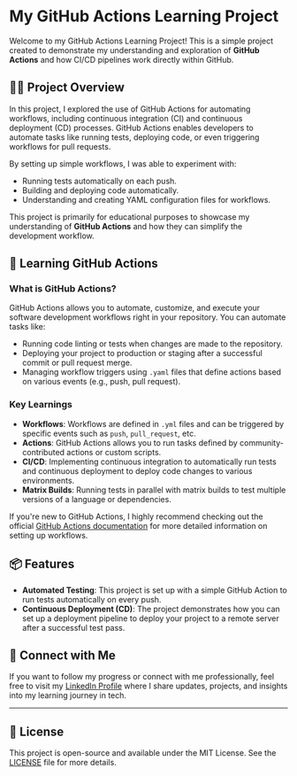 # My GitHub Actions Learning Project

Welcome to my GitHub Actions Learning Project! This is a simple project created to demonstrate my understanding and exploration of **GitHub Actions** and how CI/CD pipelines work directly within GitHub.

## 🧑‍💻 Project Overview

In this project, I explored the use of GitHub Actions for automating workflows, including continuous integration (CI) and continuous deployment (CD) processes. GitHub Actions enables developers to automate tasks like running tests, deploying code, or even triggering workflows for pull requests.

By setting up simple workflows, I was able to experiment with:

- Running tests automatically on each push.
- Building and deploying code automatically.
- Understanding and creating YAML configuration files for workflows.

This project is primarily for educational purposes to showcase my understanding of **GitHub Actions** and how they can simplify the development workflow.

## 🚀 Learning GitHub Actions

### What is GitHub Actions?
GitHub Actions allows you to automate, customize, and execute your software development workflows right in your repository. You can automate tasks like:

- Running code linting or tests when changes are made to the repository.
- Deploying your project to production or staging after a successful commit or pull request merge.
- Managing workflow triggers using `.yaml` files that define actions based on various events (e.g., push, pull request).

### Key Learnings

- **Workflows**: Workflows are defined in `.yml` files and can be triggered by specific events such as `push`, `pull_request`, etc.
- **Actions**: GitHub Actions allows you to run tasks defined by community-contributed actions or custom scripts.
- **CI/CD**: Implementing continuous integration to automatically run tests and continuous deployment to deploy code changes to various environments.
- **Matrix Builds**: Running tests in parallel with matrix builds to test multiple versions of a language or dependencies.

If you're new to GitHub Actions, I highly recommend checking out the official [GitHub Actions documentation](https://docs.github.com/en/actions) for more detailed information on setting up workflows.

## 📦 Features

- **Automated Testing**: This project is set up with a simple GitHub Action to run tests automatically on every push.
- **Continuous Deployment (CD)**: The project demonstrates how you can set up a deployment pipeline to deploy your project to a remote server after a successful test pass.

## 📢 Connect with Me

If you want to follow my progress or connect with me professionally, feel free to visit my [LinkedIn Profile](https://www.linkedin.com/in/yourprofile) where I share updates, projects, and insights into my learning journey in tech.

---

## 📑 License

This project is open-source and available under the MIT License. See the [LICENSE](LICENSE) file for more details.

